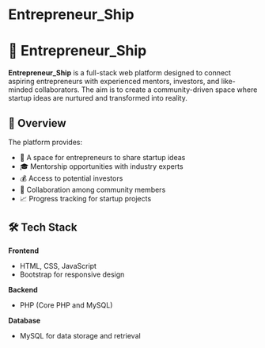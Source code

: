 # Entrepreneur_Ship
# 🚀 Entrepreneur_Ship

**Entrepreneur_Ship** is a full-stack web platform designed to connect aspiring entrepreneurs with experienced mentors, investors, and like-minded collaborators. The aim is to create a community-driven space where startup ideas are nurtured and transformed into reality.

## 📌 Overview

The platform provides:

- 🧠 A space for entrepreneurs to share startup ideas
- 🎓 Mentorship opportunities with industry experts
- 💰 Access to potential investors
- 🤝 Collaboration among community members
- 📈 Progress tracking for startup projects
## 🛠️ Tech Stack

**Frontend**  
- HTML, CSS, JavaScript  
- Bootstrap for responsive design

**Backend**  
- PHP (Core PHP and MySQL)

**Database**  
- MySQL for data storage and retrieval




